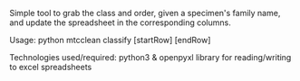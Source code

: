 Simple tool to grab the class and order, given a specimen's family name, and update the spreadsheet in the corresponding columns.

Usage: python mtcclean classify [startRow] [endRow]

Technologies used/required: python3 & openpyxl library for reading/writing to excel spreadsheets